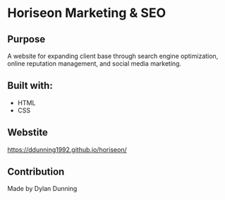 # Horiseon Marketing & SEO

## Purpose
A website for expanding client base through search engine optimization, online reputation management, and social media marketing.

## Built with:
* HTML
* CSS

## Webstite
https://ddunning1992.github.io/horiseon/

## Contribution
Made by Dylan Dunning

